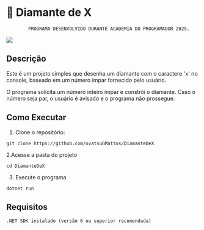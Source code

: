 ﻿# 💎 Diamante de X
````
		PROGRAMA DESENVOLVIDO DURANTE ACADEMIA DO PROGRAMADOR 2025.
````
![](https://i.imgur.com/6ArEz3p.gif)

## Descrição

Este é um projeto simples que desenha um diamante com o caractere 'x' no console, baseado em um número ímpar fornecido pelo usuário.

O programa solicita um número inteiro ímpar e constrói o diamante. Caso o número seja par, o usuário é avisado e o programa não prossegue.

## Como Executar

1. Clone o repositório:
````
git clone https://github.com/ovatsuGMattos/DiamanteDeX
````
2.Acesse a pasta do projeto
````
cd DiamanteDeX
````
3. Execute o programa
````
dotnet run
````
## Requisitos
````
.NET SDK instalado (versão 6 ou superior recomendada)
````




